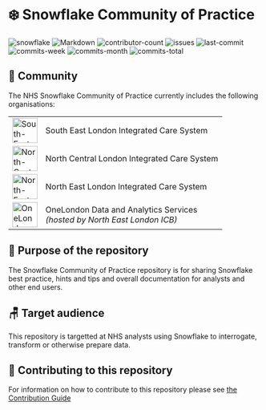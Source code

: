 # ❄️ Snowflake Community of Practice

![snowflake](https://img.shields.io/static/v1?label=&message=Snowflake&color=29B5E8&logo=snowflake&logoColor=white)
![Markdown](https://img.shields.io/static/v1?label=&message=Markdown&color=29B5E8&logo=markdown&logoColor=white)
![contributor-count](https://img.shields.io/github/contributors/SEL-Analytics-Test/SnowflakeCoP?logo=github)
![issues](https://img.shields.io/github/issues/SEL-Analytics-Test/SnowflakeCoP?logo=github)
![last-commit](https://img.shields.io/github/last-commit/SEL-Analytics-Test/SnowflakeCoP?logo=github)
![commits-week](https://img.shields.io/github/commit-activity/w/SEL-Analytics-Test/SnowflakeCoP?logo=github)
![commits-month](https://img.shields.io/github/commit-activity/m/SEL-Analytics-Test/SnowflakeCoP?logo=github)
![commits-total](https://img.shields.io/github/commit-activity/t/SEL-Analytics-Test/SnowflakeCoP?label=total%20commits&logo=github)

## 🏢 Community

The NHS Snowflake Community of Practice currently includes the following organisations:

| | |
|--- | --- |
|  <img src="https://www.selondonics.org/wp-content/themes/selondonics/images/ics-logo-blue.png" alt="South-East-London-ICS-logo" height="50"> | South East London Integrated Care System |
| <img src="https://nclhealthandcare.org.uk/wp-content/uploads/2024/05/ICSLogo.png" alt="North-Central-London-ICS-Logo" height=50> | North Central London Integrated Care System
| <img src="https://northeastlondon.icb.nhs.uk/wp-content/uploads/2024/06/NEL-HCP-logo.png" alt="North-East-London-ICS-Logo" height=50> | North East London Integrated Care System |
| <img src="https://www.onelondon.online/wp-content/uploads/2022/08/Logo-3.png" alt="OneLondon-Logo" height=50> | OneLondon Data and Analytics Services<br>*(hosted by North East London ICB)* |

## 🎯 Purpose of the repository

The Snowflake Community of Practice repository is for sharing Snowflake best practice, hints and tips and overall documentation for analysts and other end users.

## 🪑 Target audience

This repository is targetted at NHS analysts using Snowflake to interrogate, transform or otherwise prepare data.

## 📝 Contributing to this repository

For information on how to contribute to this repository please see [the Contribution Guide](/Contribution%20Guide/)